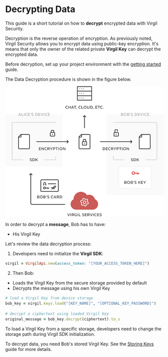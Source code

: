 # Decrypting Data

This guide is a short tutorial on how to **decrypt** encrypted data with Virgil Security.

Decryption is the reverse operation of encryption. As previously noted, Virgil Security allows you to encrypt data using public-key encryption. It's means that only the owner of the related private **Virgil Key** can decrypt the encrypted data.

Before decryption, set up your project environment with the [getting started](/documentation/guides/configuration/client.md) guide.

The Data Decryption procedure is shown in the figure below.

![Virgil Encryption Intro](/documentation/img/Encryption_introduction.png "Data decryption")

In order to decrypt a **message**, Bob has to have:
 - His Virgil Key

Let's review the data decryption process:

1. Developers need to initialize the **Virgil SDK**:

```ruby
virgil = VirgilApi.new(access_token: "[YOUR_ACCESS_TOKEN_HERE]")
```

2. Then Bob:

  - Loads the Virgil Key from the secure storage provided by default
  - Decrypts the message using his own Virgil Key

  ```ruby
  # load a Virgil Key from device storage
  bob_key = virgil.keys.load("[KEY_NAME]", "[OPTIONAL_KEY_PASSWORD]")

  # decrypt a ciphertext using loaded Virgil Key
  original_message = bob_key.decrypt(ciphertext).to_s
  ```

To load a Virgil Key from a specific storage, developers need to change the storage path during Virgil SDK initialization.

To decrypt data, you need Bob's stored Virgil Key. See the [Storing Keys](/documentation/guides/virgil-key/saving-key.md) guide for more details.
